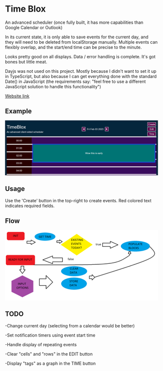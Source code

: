 # Time Blox
An advanced scheduler (once fully built, it has more capabilities than Google Calendar or Outlook) 

In its current state, it is only able to save events for the current day, and they will need to be deleted from localStorage manually. Multiple events can flexibly overlap, and the start/end time can be precise to the minute.

Looks pretty good on all displays. Data / error handling is complete. It's got bones but little meat.

Dayjs was not used on this project. Mostly because I didn't want to set it up in TypeScript, but also because I can get everything done with the standard Date() in JavaScript (the requirements say: "feel free to use a different JavaScript solution to handle this functionality")

[Website link](https://lord-xld3.github.io/im-bad-at-naming-things/)

## Example
![site demo img](./build/images/earlybois.PNG)

## Usage
Use the 'Create' button in the top-right to create events. Red colored text indicates required fields.

## Flow
![flow demo img](./build/images/BLOXDEMO.png)

## TODO
-Change current day (selecting from a calendar would be better)

-Set notification timers using event start time

-Handle display of repeating events

-Clear "cells" and "rows" in the EDIT button

-Display "tags" as a graph in the TIME button